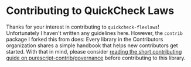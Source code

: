 # Contributing to QuickCheck Laws

Thanks for your interest in contributing to `quickcheck-flexlaws`! Unfortunately I haven't written any guidelines here. However, the `contrib` package I forked this from does: Every library in the Contributors organization shares a simple handbook that helps new contributors get started. With that in mind, please consider [reading the short contributing guide on purescript-contrib/governance](https://github.com/purescript-contrib/governance/blob/main/contributing.md) before contributing to this library.
